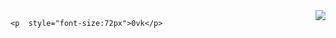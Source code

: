 <img align="right" src="https://github-readme-stats.vercel.app/api?username=one-pyy&show_icons=true" />

    <p  style="font-size:72px">0vk</p>
